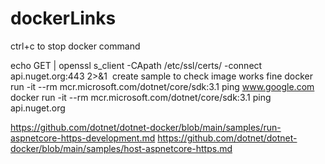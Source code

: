 # dockerLinks
ctrl+c to stop docker command

echo GET | openssl s_client -CApath /etc/ssl/certs/ -connect api.nuget.org:443 2>&1
 create sample to check image works fine
docker run -it --rm mcr.microsoft.com/dotnet/core/sdk:3.1 ping www.google.com
docker run -it --rm mcr.microsoft.com/dotnet/core/sdk:3.1 ping api.nuget.org

https://github.com/dotnet/dotnet-docker/blob/main/samples/run-aspnetcore-https-development.md
https://github.com/dotnet/dotnet-docker/blob/main/samples/host-aspnetcore-https.md
